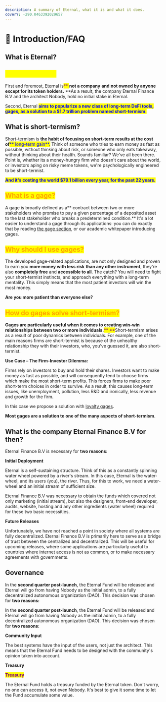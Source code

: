 ```yaml
---
description: A summary of Eternal, what it is and what it does.
coverY: -290.0463392029657
---
```


# 📔 Introduction/FAQ

## What is Eternal?

## <mark style="color:yellow;">What is Eternal?</mark>

First and foremost, Eternal is<mark style="color:purple;">** **</mark>**not a company**<mark style="color:purple;">** **</mark>and<mark style="color:purple;">** **</mark>**not owned by anyone except for its token holders.**<mark style="color:purple;">** **</mark>As a result, the company Eternal Finance B.V and the architect Nobody, hold no initial stake in Eternal.&#x20;

Second, Eternal <mark style="color:blue;">**aims to popularize a new class of long-term DeFi tools, gages, as a solution to a $1.7 trillion problem named short-termism.**</mark>

## What is short-termism?

Short-termism is **the habit of focusing on short-term results at the cost of**<mark style="color:blue;">** long-term gain**</mark><mark style="color:blue;">.</mark> Think of someone who tries to earn money as fast as possible, without thinking about risk, or someone who only eats takeaway, without thinking about their health. Sounds familiar? We've all been there. Point is, whether its a money-hungry firm who doesn't care about the world, or investors aping on risky meme tokens, we're psychologically engineered to be short-termist.&#x20;

<mark style="color:blue;">**And it's costing the world $79.1 billion every year, for the past 22 years.**</mark>

## <mark style="color:orange;">What is a gage?</mark>

A gage is broadly defined as a** contract between two or more stakeholders who promise to pay a given percentage of a deposited asset to the last stakeholder who breaks a predetermined condition.** It's a lot easier to understand a gage through its applications: you can do exactly that by reading [the gage section](products-services/gages/), or our academic whitepaper introducing gages.

## <mark style="color:orange;">Why should I use gages?</mark>

The developed gage-related applications, are not only designed and proven to earn you **more money **with** less risk** **than any other instrument**, they're also **completely free** and **accessible to all**. The catch? You will need to fight your short-termist instincts, and approach everything with a long-term mentality. This simply means that the most patient investors will win the most money.&#x20;

**Are you more patient than everyone else?**

## <mark style="color:orange;">How do gages solve short-termism?</mark>

**Gages are particularly useful when it comes to creating win-win relationships between two or more individuals.**<mark style="color:purple;">** **</mark>Short-termism arises as a result of poor dynamics between individuals. For example, one of the main reasons firms are short-termist is because of the unhealthy relationship they with their investors, who, you've guessed it, are also short-termist.

**Use Case – The Firm-Investor Dilemma:**

Firms rely on investors to buy and hold their shares. Investors want to make money as fast as possible, and will consequently tend to choose firms which make the most short-term profits. This forces firms to make poor short-term choices in order to survive. As a result, this causes long-term issues, like unemployment, pollution, less R\&D and ironically, less revenue and growth for the firm.

In this case we propose a solution with [loyalty gages](products-services/gages/loyalty-gage.md).

**Most gages are a solution to one of the many aspects of short-termism.**

## What is the company Eternal Finance B.V for then?

Eternal Finance B.V is necessary for **two reasons:**

**Initial Deployment**

Eternal is a self-sustaining structure. Think of this as a constantly spinning water wheel powered by a river's stream. In this case, Eternal is the water-wheel, and its users (you), the river. Thus, for this to work, we need a water-wheel and an initial stream of sufficient size.

Eternal Finance B.V was necessary to obtain the funds which covered not only marketing (initial stream), but also the designers, front-end developer, audits, website, hosting and any other ingredients (water wheel) required for these two basic necessities.

**Future Releases**

Unfortunately, we have not reached a point in society where all systems are fully decentralized. Eternal Finance B.V is primarily here to serve as a bridge of trust between the centralized and decentralized. This will be useful for upcoming releases, where some applications are particularly useful to countries where internet access is not as common, or to make necessary agreements with governments.

## Governance

In the **second quarter post-launch**, the Eternal Fund will be released and Eternal will go from having Nobody as the initial admin, to a fully decentralized autonomous organization (DAO). This decision was chosen for **two reasons:**

In the **second quarter post-launch**, the Eternal Fund will be released and Eternal will go from having Nobody as the initial admin, to a fully decentralized autonomous organization (DAO). This decision was chosen for **two reasons:**

**Community Input**

The best systems have the input of the users, not just the architect. This means that the Eternal Fund needs to be designed with the community's opinion taken into account.

**Treasury**

<mark style="color:purple;">**Treasury**</mark>

The Eternal Fund holds a treasury funded by the Eternal token. Don't worry, no one can access it, not even Nobody. It's best to give it some time to let the Fund accumulate some value.

